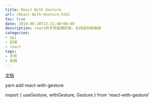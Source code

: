 ```yaml
---
title: React With Gesture
url: /React-With-Gesture.html
toc: true
date: 2019-08-28T13:21:48+08:00
description: react的手势拖拽的库，支持鼠标和触屏
categories:
- api
- 前端
- react
tags:
- 手势
- 拖拽
---
```

[文档](https://www.npmjs.com/package/react-with-gesture)

yarn add react-with-gesture

import { useGesture, withGesture, Gesture } from 'react-with-gesture'

